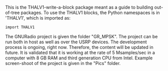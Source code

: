

This is the THALV1-write-a-block package meant as a guide to building
out-of-tree packages. To use the THALV1 blocks, the Python namespaces
is in 'THALV1', which is imported as:

    import THALV1

The GNURadio project is given the folder "GR_MPSK".
The project can be run  both in host as well as over the USRP devices.
The development process is ongoing, right now. Therefore, the content will be updated in future.
It is validated that it is working at the rate of 5 Msamples/sec in a computer with 8 GB RAM and third generation CPU from Intel.
Example screen-shoot of the project is given in the "Pics" folder.
